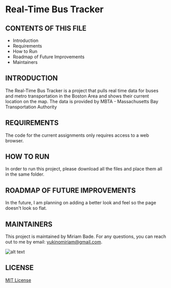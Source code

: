 # Real-Time Bus Tracker

CONTENTS OF THIS FILE
---------------------

 * Introduction
 * Requirements
 * How to Run
 * Roadmap of Future Improvements
 * Maintainers
 
 INTRODUCTION
------------

The Real-Time Bus Tracker is a project that pulls real time data for buses and metro transportation in the Boston Area  and shows their current location on the map. The data is provided by MBTA - Massachusetts Bay Transportation Authority

REQUIREMENTS
------------
The code for the current assignments only requires access to a web browser.

HOW TO RUN
------------
In order to run this project, please download all the files and place them all in the same folder. 

ROADMAP OF FUTURE IMPROVEMENTS
-----------
In the future, I am planning on adding a better look and feel so the page doesn't look so flat.

MAINTAINERS
------------
This project is maintained by Miriam Bade.
For any questions, you can reach out to me by email: yukinomiriam@gmail.com.

![alt text](https://github.com/yukinomiriam/real-time-bus-tracker/blob/main/Real-Time_tracker.PNG)

LICENSE
------------
[MIT License](https://github.com/yukinomiriam/real-time-bus-tracker/blob/main/LICENSE)